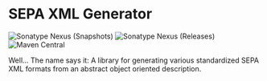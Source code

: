 # SEPA XML Generator
![Sonatype Nexus (Snapshots)](https://img.shields.io/nexus/s/bayern.steinbrecher/SepaXMLGenerator?server=https%3A%2F%2Foss.sonatype.org)
![Sonatype Nexus (Releases)](https://img.shields.io/nexus/r/bayern.steinbrecher/SepaXMLGenerator?server=https%3A%2F%2Foss.sonatype.org)
![Maven Central](https://img.shields.io/maven-central/v/bayern.steinbrecher/SepaXMLGenerator)

Well... The name says it: A library for generating various standardized SEPA XML formats from an abstract object oriented description.